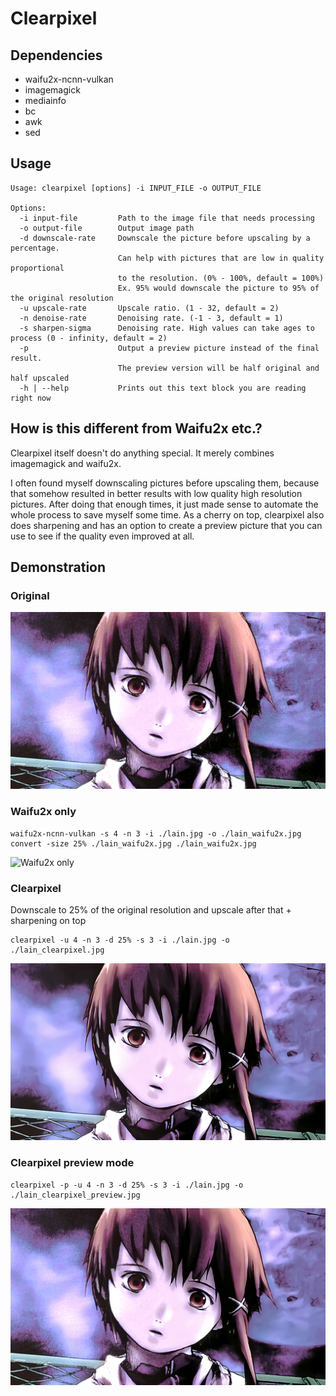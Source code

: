 # Clearpixel

## Dependencies
- waifu2x-ncnn-vulkan
- imagemagick
- mediainfo
- bc
- awk
- sed

## Usage
```
Usage: clearpixel [options] -i INPUT_FILE -o OUTPUT_FILE

Options:
  -i input-file         Path to the image file that needs processing
  -o output-file        Output image path
  -d downscale-rate     Downscale the picture before upscaling by a percentage.
                        Can help with pictures that are low in quality proportional
                        to the resolution. (0% - 100%, default = 100%)
                        Ex. 95% would downscale the picture to 95% of the original resolution
  -u upscale-rate       Upscale ratio. (1 - 32, default = 2)
  -n denoise-rate       Denoising rate. (-1 - 3, default = 1)
  -s sharpen-sigma      Denoising rate. High values can take ages to process (0 - infinity, default = 2)
  -p                    Output a preview picture instead of the final result.
                        The preview version will be half original and half upscaled
  -h | --help           Prints out this text block you are reading right now
```

## How is this different from Waifu2x etc.?
Clearpixel itself doesn't do anything special. It merely combines imagemagick and waifu2x.

I often found myself downscaling pictures before upscaling them, because that somehow resulted in better results with low quality high resolution pictures. After doing that enough times, it just made sense to automate the whole process to save myself some time. As a cherry on top, clearpixel also does sharpening and has an option to create a preview picture that you can use to see if the quality even improved at all.

## Demonstration
### Original
![Original picture](./example/lain.jpg)

### Waifu2x only
```
waifu2x-ncnn-vulkan -s 4 -n 3 -i ./lain.jpg -o ./lain_waifu2x.jpg
convert -size 25% ./lain_waifu2x.jpg ./lain_waifu2x.jpg
```
![Waifu2x only](./example/lain_waifu2x.jpg)

### Clearpixel
Downscale to 25% of the original resolution and upscale after that + sharpening on top
```
clearpixel -u 4 -n 3 -d 25% -s 3 -i ./lain.jpg -o ./lain_clearpixel.jpg
```
![Clearpixel](./example/lain_clearpixel.jpg)

### Clearpixel preview mode
```
clearpixel -p -u 4 -n 3 -d 25% -s 3 -i ./lain.jpg -o ./lain_clearpixel_preview.jpg
```
![Clearpixel preview](./example/lain_clearpixel_preview.jpg)
